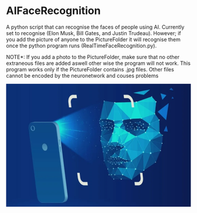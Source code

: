 # AIFaceRecognition
A python script that can recognise the faces of people using AI. Currently set to recognise (Elon Musk, Bill Gates, and Justin Trudeau). However; if you add the picture of anyone to the PictureFolder it will recognise them once the python program runs (RealTimeFaceRecognition.py).

NOTE*: If you add a photo to the PictureFolder, make sure that no other extraneous files are added aswell other wise the program will not work. This program works only if the PictureFolder contains .jpg files. Other files cannot be encoded by the neuronetwork and couses problems


![](./FaceRecogPicOne.jpg)
